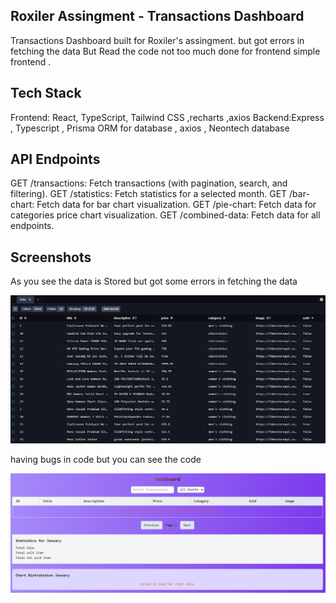 ## Roxiler Assingment - Transactions Dashboard

Transactions Dashboard built for Roxiler's assingment. but got errors in fetching the data
But Read the code not too much done for frontend simple frontend .

## Tech Stack

Frontend: React, TypeScript, Tailwind CSS ,recharts ,axios
Backend:Express , Typescript , Prisma ORM for database , axios , Neontech database

## API Endpoints

GET /transactions: Fetch transactions (with pagination, search, and filtering).
GET /statistics: Fetch statistics for a selected month.
GET /bar-chart: Fetch data for bar chart visualization.
GET /pie-chart: Fetch data for categories price chart visualization.
GET /combined-data: Fetch data for all endpoints.

## Screenshots

As you see the data is Stored but got some errors in fetching the data

![alt text](dbss.jpeg)

having bugs in code but you can see the code

![alt text](front.jpeg)
